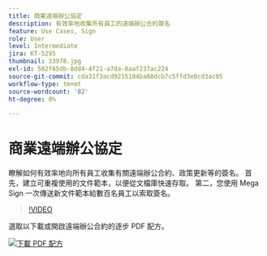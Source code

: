 ```yaml
---
title: 商業遠端辦公協定
description: 有效率地收集所有員工的遠端辦公合約簽名
feature: Use Cases, Sign
role: User
level: Intermediate
jira: KT-5295
thumbnail: 33978.jpg
exl-id: 502f65db-8dd4-4f21-a7da-8aaf237ac224
source-git-commit: cda31f3acd9215184ba88dcb7c5ffd3e0cd3ac05
workflow-type: tm+mt
source-wordcount: '82'
ht-degree: 0%

---
```


# 商業遠端辦公協定

瞭解如何有效率地向所有員工收集有關遠端辦公合約、政策更新等的簽名。 首先，建立可重複使用的文件範本，以便從文檔庫快速存取。 第二，您使用 Mega Sign 一次傳送新文件範本給數百名員工以索取簽名。

>[!VIDEO](https://video.tv.adobe.com/v/33978?quality=12&learn=on&hidetitle=true)

選取以下載或開啟遠端辦公合約的逐步 PDF 配方。

[![下載 PDF 配方](../assets/acrobat_PDF_96.png)](../assets/UseCaseRecipe-EN-UsingMegaSign.pdf)
